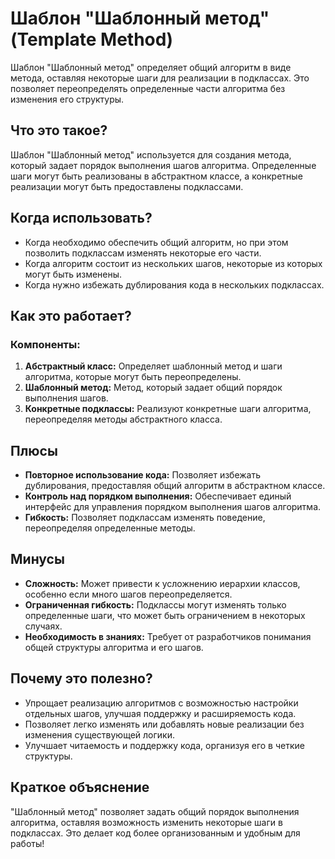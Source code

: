 # Шаблон "Шаблонный метод" (Template Method)

Шаблон "Шаблонный метод" определяет общий алгоритм в виде метода, оставляя некоторые шаги для реализации в подклассах. Это позволяет переопределять определенные части алгоритма без изменения его структуры.

## Что это такое?

Шаблон "Шаблонный метод" используется для создания метода, который задает порядок выполнения шагов алгоритма. Определенные шаги могут быть реализованы в абстрактном классе, а конкретные реализации могут быть предоставлены подклассами.

## Когда использовать?

- Когда необходимо обеспечить общий алгоритм, но при этом позволить подклассам изменять некоторые его части.
- Когда алгоритм состоит из нескольких шагов, некоторые из которых могут быть изменены.
- Когда нужно избежать дублирования кода в нескольких подклассах.

## Как это работает?

### Компоненты:

1. **Абстрактный класс:** Определяет шаблонный метод и шаги алгоритма, которые могут быть переопределены.
2. **Шаблонный метод:** Метод, который задает общий порядок выполнения шагов.
3. **Конкретные подклассы:** Реализуют конкретные шаги алгоритма, переопределяя методы абстрактного класса.

## Плюсы

- **Повторное использование кода:** Позволяет избежать дублирования, предоставляя общий алгоритм в абстрактном классе.
- **Контроль над порядком выполнения:** Обеспечивает единый интерфейс для управления порядком выполнения шагов алгоритма.
- **Гибкость:** Позволяет подклассам изменять поведение, переопределяя определенные методы.

## Минусы

- **Сложность:** Может привести к усложнению иерархии классов, особенно если много шагов переопределяется.
- **Ограниченная гибкость:** Подклассы могут изменять только определенные шаги, что может быть ограничением в некоторых случаях.
- **Необходимость в знаниях:** Требует от разработчиков понимания общей структуры алгоритма и его шагов.

## Почему это полезно?

- Упрощает реализацию алгоритмов с возможностью настройки отдельных шагов, улучшая поддержку и расширяемость кода.
- Позволяет легко изменять или добавлять новые реализации без изменения существующей логики.
- Улучшает читаемость и поддержку кода, организуя его в четкие структуры.

## Краткое объяснение

"Шаблонный метод" позволяет задать общий порядок выполнения алгоритма, оставляя возможность изменить некоторые шаги в подклассах. Это делает код более организованным и удобным для работы!
